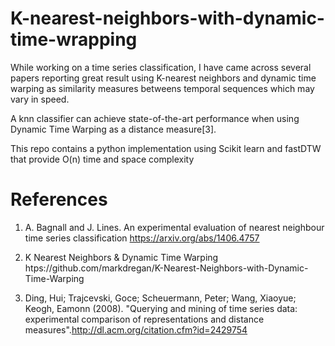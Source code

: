 # K-nearest-neighbors-with-dynamic-time-wrapping

While working on a time series classification, I have came across several papers reporting great result using K-nearest neighbors and dynamic time warping as similarity measures betweens temporal sequences which may vary in speed.

A knn classifier can achieve state-of-the-art performance when using Dynamic Time Warping as a distance measure[3].

This repo contains a python implementation using Scikit learn and fastDTW that provide O(n) time and space complexity






# References

1.  A. Bagnall and J. Lines. An experimental evaluation of nearest neighbour time series classification https://arxiv.org/abs/1406.4757

2.  K Nearest Neighbors & Dynamic Time Warping htps://github.com/markdregan/K-Nearest-Neighbors-with-Dynamic-Time-Warping

3. Ding, Hui; Trajcevski, Goce; Scheuermann, Peter; Wang, Xiaoyue; Keogh, Eamonn (2008). "Querying and mining of time series data: experimental comparison of representations and distance measures".http://dl.acm.org/citation.cfm?id=2429754
